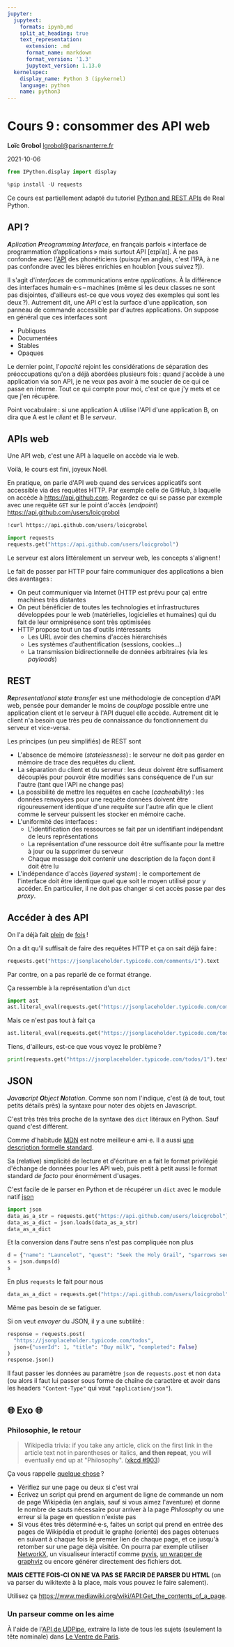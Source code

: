 ```yaml
---
jupyter:
  jupytext:
    formats: ipynb,md
    split_at_heading: true
    text_representation:
      extension: .md
      format_name: markdown
      format_version: '1.3'
      jupytext_version: 1.13.0
  kernelspec:
    display_name: Python 3 (ipykernel)
    language: python
    name: python3
---
```


[comment]: <> "LTeX: language=fr"

<!-- #region slideshow={"slide_type": "slide"} -->
Cours 9 : consommer des API web
================================

**Loïc Grobol** [<lgrobol@parisnanterre.fr>](mailto:lgrobol@parisnanterre.fr)

2021-10-06
<!-- #endregion -->

```python
from IPython.display import display
```

```python
%pip install -U requests
```

Ce cours est partiellement adapté du tutoriel [Python and REST
APIs](https://realpython.com/api-integration-in-python/) de Real Python.

## API ?

_**A**plication **P**reogramming **I**nterface_, en français parfois « interface de programmation
d’applications » mais surtout API \[eɪpiˈaɪ\]. À ne pas confondre avec
l'[API](https://www.internationalphoneticalphabet.org) des phonéticiens (puisqu'en anglais, c'est
l'IPA, à ne pas confondre avec les bières enrichies en houblon \[vous suivez ?\]).

Il s'agit d'*interfaces* de communications entre *applications*. À la différence des interfaces
humain⋅e⋅s – machines (même si les deux classes ne sont pas disjointes, d'ailleurs est-ce que vous
voyez des exemples qui sont les deux ?). Autrement dit, une API c'est la surface d'une application,
son panneau de commande accessible par d'autres applications. On suppose en général que ces
interfaces sont

- Publiques
- Documentées
- Stables
- Opaques

Le dernier point, l'*opacité* rejoint les considérations de séparation des préoccupations qu'on a
déjà abordées plusieurs fois : quand j'accède à une application via son API, je ne veux pas avoir à
me soucier de ce qui ce passe en interne. Tout ce qui compte pour moi, c'est ce que j'y mets et ce
que j'en récupère.

Point vocabulaire : si une application A utilise l'API d'une application B, on dira que A est le
*client* et B le *serveur*.

## APIs web

Une API web, c'est une API à laquelle on accède via le web.

Voilà, le cours est fini, joyeux Noël.

En pratique, on parle d'API web quand des services applicatifs sont accessible via des requêtes
HTTP. Par exemple celle de GitHub, à laquelle on accède à <https://api.github.com>. Regardez ce qui
se passe par exemple avec une requête `GET` sur le point d'accès (*endpoint*)
<https://api.github.com/users/loicgrobol>

```python
!curl https://api.github.com/users/loicgrobol
```

```python
import requests
requests.get("https://api.github.com/users/loicgrobol")
```

Le serveur est alors littéralement un serveur web, les concepts s'alignent !

Le fait de passer par HTTP pour faire communiquer des applications a bien des avantages :

- On peut communiquer via Internet (HTTP est prévu pour ça) entre machines très distantes
- On peut bénéficier de toutes les technologies et infrastructures développées pour le web
  (matérielles, logicielles et humaines) qui du fait de leur omniprésence sont très optimisées
- HTTP propose tout un tas d'outils intéressants
  - Les URL avoir des chemins d'accès hiérarchisés
  - Les systèmes d'authentification (sessions, cookies…)
  - La transmission bidirectionnelle de données arbitraires (via les *payloads*)

## REST

_**Re**presentational **s**tate **t**ransfer_ est une méthodologie de conception d'API web, pensée
pour demander le moins de *couplage* possible entre une application client et le serveur à l'API
duquel elle accède. Autrement dit le client n'a besoin que très peu de connaissance du
fonctionnement du serveur et vice-versa.

Les principes (un peu simplifiés) de REST sont

- L'absence de mémoire (*statelessness*) : le serveur ne doit pas garder en mémoire de trace des
  requêtes du client.
- La séparation du client et du serveur : les deux doivent être suffisament découplés pour pouvoir
  être modifiés sans conséquence de l'un sur l'autre (tant que l'API ne change pas)
- La possibilité de mettre les requêtes en cache (*cacheability*) : les données renvoyées pour une
  requête données doivent être rigoureusement identique d'une requête sur l'autre afin que le client
  comme le serveur puissent les stocker en mémoire cache.
- L'uniformité des interfaces :
  - L'identification des ressources se fait par un identifiant indépendant de leurs représentations
  - La représentation d'une ressource doit être suffisante pour la mettre à jour ou la supprimer du
    serveur
  - Chaque message doit contenir une description de la façon dont il doit être lu
- L'indépendance d'accès (*layered system*) : le comportement de l'interface doit être identique
  quel que soit le moyen utilisé pour y accéder. En particulier, il ne doit pas changer si cet accès
  passe par des *proxy*.

## Accéder à des API

On l'a déjà fait [plein](../lecture-06/lecture-06.md) de [fois](../lecture-07/lecture-07.md) !

On a dit qu'il suffisait de faire des requêtes HTTP et ça on sait déjà faire :

```python
requests.get("https://jsonplaceholder.typicode.com/comments/1").text
```

Par contre, on a pas reparlé de ce format étrange.

Ça ressemble à la représentation d'un `dict`


```python
import ast
ast.literal_eval(requests.get("https://jsonplaceholder.typicode.com/comments/1").text)
```

Mais ce n'est pas tout à fait ça

```python
ast.literal_eval(requests.get("https://jsonplaceholder.typicode.com/todos/1").text)
```

Tiens, d'ailleurs, est-ce que vous voyez le problème ?

```python
print(requests.get("https://jsonplaceholder.typicode.com/todos/1").text)
```

## JSON

_**J**ava**s**cript **O**bject **N**otation_. Comme son nom l'indique, c'est (à de tout, tout petits
détails près) la syntaxe pour noter des objets en Javascript.

C'est très très très proche de la syntaxe des `dict` litéraux en Python. Sauf quand c'est différent.

Comme d'habitude [MDN](https://developer.mozilla.org/en-US/docs/Learn/JavaScript/Objects/JSON) est
notre meilleur⋅e ami⋅e. Il a aussi [une description formelle
standard](https://www.rfc-editor.org/info/std90).

Sa (relative) simplicité de lecture et d'écriture en a fait le format privilégié d'échange de
données pour les API web, puis petit à petit aussi le format standard *de facto* pour énormément
d'usages.

C'est facile de le parser en Python et de récupérer un `dict` avec le module natif [json](https://docs.python.org/fr/3/library/json.html)

```python
import json
data_as_a_str = requests.get("https://api.github.com/users/loicgrobol").text
data_as_a_dict = json.loads(data_as_a_str)
data_as_a_dict
```

Et la conversion dans l'autre sens n'est pas compliquée non plus

```python
d = {"name": "Launcelot", "quest": "Seek the Holy Grail", "sparrows seen": 2, "fears": [], "married": False, 0: None}
s = json.dumps(d)
s
```

En plus `requests` le fait pour nous

```python
data_as_a_dict = requests.get("https://api.github.com/users/loicgrobol").json()
```

Même pas besoin de se fatiguer.

Si on veut *envoyer* du JSON, il y a une subtilité :

```python
response = requests.post(
  "https://jsonplaceholder.typicode.com/todos",
  json={"userId": 1, "title": "Buy milk", "completed": False}
)
response.json()
```

Il faut passer les données au paramètre `json` de `requests.post` et non `data` (ou alors il faut
lui passer sous forme de chaîne de caractère et avoir dans les headers `"Content-Type"` qui vaut
`"application/json"`).


## 🌐 Exo 🌐

### Philosophie, le retour

> Wikipedia trivia: if you take any article, click on the first link in the article text not in
> parentheses or italics, **and then repeat**, you will eventually end up at "Philosophy". ([xkcd
> #903](https://xkcd.com/903/))

Ça vous rappelle [quelque chose](../lecture-08/lecture-08.md) ?

- Vérifiez sur une page ou deux si c'est vrai
- Écrivez un script qui prend en argument de ligne de commande un nom de page Wikipédia (en anglais,
  sauf si vous aimez l'aventure) et donne le nombre de sauts nécessaire pour arriver à la page
  *Philosophy* ou une erreur si la page en question n'existe pas
- Si vous êtes très déterminé⋅e⋅s, faites un script qui prend en entrée des pages de Wikipédia et
  produit le graphe (orienté) des pages obtenues en suivant à chaque fois le premier lien de chaque
  page, et ce jusqu'à retomber sur une page déjà visitée. On pourra par exemple utiliser
  [NetworkX](https://networkx.org/documentation/latest/reference/drawing.html), un visualiseur
  interactif comme [pyvis](https://pyvis.readthedocs.io/en/latest/tutorial.html), [un wrapper de
  graphviz](https://graphviz.readthedocs.io) ou encore générer directement des fichiers dot.

**MAIS CETTE FOIS-CI ON NE VA PAS SE FARCIR DE PARSER DU HTML** (on va parser du wikitexte à la
place, mais vous pouvez le faire salement).

Utilisez ça <https://www.mediawiki.org/wiki/API:Get_the_contents_of_a_page>.

### Un parseur comme on les aime

À l'aide de l'[API de UDPipe](https://lindat.mff.cuni.cz/services/udpipe/api-reference.php),
extraire la liste de tous les sujets (seulement la tête nominale) dans [Le Ventre de
Paris](https://raw.githubusercontent.com/LoicGrobol/web-interfaces/main/data/zola_ventre-de-paris.txt).